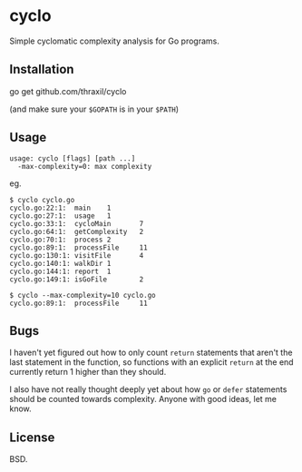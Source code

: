 # cyclo

Simple cyclomatic complexity analysis for Go programs.

## Installation

   go get github.com/thraxil/cyclo

(and make sure your `$GOPATH` is in your `$PATH`)

## Usage

    usage: cyclo [flags] [path ...]
      -max-complexity=0: max complexity

eg.

    $ cyclo cyclo.go
    cyclo.go:22:1:  main    1
    cyclo.go:27:1:  usage   1
    cyclo.go:33:1:  cycloMain       7
    cyclo.go:64:1:  getComplexity   2
    cyclo.go:70:1:  process 2
    cyclo.go:89:1:  processFile     11
    cyclo.go:130:1: visitFile       4
    cyclo.go:140:1: walkDir 1
    cyclo.go:144:1: report  1
    cyclo.go:149:1: isGoFile        2

    $ cyclo --max-complexity=10 cyclo.go
    cyclo.go:89:1:  processFile     11

## Bugs

I haven't yet figured out how to only count `return` statements that
aren't the last statement in the function, so functions with an
explicit `return` at the end currently return 1 higher than they
should.

I also have not really thought deeply yet about how `go` or `defer`
statements should be counted towards complexity. Anyone with good
ideas, let me know.

## License

BSD. 
